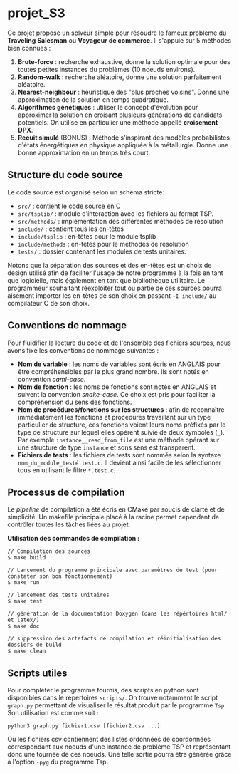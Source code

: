# projet_S3

Ce projet propose un solveur simple pour résoudre le fameux problème du **Traveling Salesman** ou **Voyageur de commerce**. Il s'appuie sur 5 méthodes bien connues :

1. **Brute-force** : recherche exhaustive, donne la solution optimale pour des toutes petites instances du problèmes (10 noeuds environs).
2. **Random-walk** : recherche aléatoire, donne une solution parfaitement aléatoire.
3. **Nearest-neighbour** : heuristique des "plus proches voisins". Donne une approximation de la solution en temps quadratique.
4. **Algorithmes génétiques** : utiliser le concept d'évolution pour approximer la solution en croisant plusieurs générations de candidats potentiels. On utilise en particulier une méthode appellé **croisement DPX**.
5. **Recuit simulé** (BONUS) : Méthode s'inspirant des modèles probabilistes d'états énergétiques en physique appliquée à la métallurgie. Donne une bonne approximation en un temps très court.

## Structure du code source

Le code source est organisé selon un schéma stricte:
+ `src/` : contient le code source en C
+ `src/tsplib/` : module d'interaction avec les fichiers au format TSP.
+ `src/methods/` : implémentation des différentes méthodes de résolution
+ `include/` : contient tous les en-têtes
+ `include/tsplib` : en-têtes pour le module tsplib
+ `include/methods` : en-têtes pour le méthodes de résolution
+ `tests/` : dossier contenant les modules de tests unitaires.

Notons que la séparation des sources et des en-têtes est un choix de design utilisé afin de faciliter l'usage de notre programme à la fois en tant que logicielle, mais également en tant que bibliothèque utilitaire. Le programmeur souhaitant réexploiter tout ou partie de ces sources pourra aisément importer les en-têtes de son choix en passant `-I include/` au compilateur C de son choix.

## Conventions de nommage

Pour fluidifier la lecture du code et de l'ensemble des fichiers sources, nous avons fixé les conventions de nommage suivantes :

+ **Nom de variable** : les noms de variables sont écris en ANGLAIS pour être compréhensibles par le plus grand nombre. Ils sont notés en convention *caml-case*.
+ **Nom de fonction** : les noms de fonctions sont notés en ANGLAIS et suivent la convention *snake-case*. Ce choix est pris pour faciliter la compréhension du sens des fonctions. 
+ **Nom de procédures/fonctions sur les structures** : afin de reconnaître immédiatement les fonctions et procédures travaillant sur un type particulier de structure, ces fonctions voient leurs noms préfixés par le type de structure sur lequel elles opérent suivie de deux symboles (`_`). Par exemple `instance__read_from_file` est une méthode opérant sur une structure de type `instance` et sons sens est transparent.
+ **Fichiers de tests** : les fichiers de tests sont nommés selon la syntaxe `nom_du_module_testé.test.c`. Il devient ainsi facile de les sélectionner tous en utilisant le filtre `*.test.c`.

## Processus de compilation

Le *pipeline* de compilation a été écris en CMake par soucis de clarté et de simplicité. Un makefile principale placé à la racine permet cependant de contrôler toutes les tâches liées au projet.

**Utilisation des commandes de compilation :**

```
// Compilation des sources
$ make build

// Lancement du programme principale avec paramètres de test (pour constater son bon fonctionnement)
$ make run

// lancement des tests unitaires
$ make test

// génération de la documentation Doxygen (dans les répértoires html/ et latex/)
$ make doc

// suppression des artefacts de compilation et réinitialisation des dossiers de build
$ make clean
```

## Scripts utiles

Pour compléter le programme fournis, des scripts en python sont disponibles dans le répertoires `scripts/`. On trouve notamment le script `graph.py` permettant de visualiser le résultat produit par le programme `Tsp`. Son utilisation est comme suit :

```
python3 graph.py fichier1.csv [fichier2.csv ...]
```

Où les fichiers csv contiennent des listes ordonnées de coordonnées correspondant aux noeuds d'une instance de problème TSP et représentant donc une tournée de ces noeuds. Une telle sortie pourra être générée grâce à l'option `-pyg` du programme Tsp.
